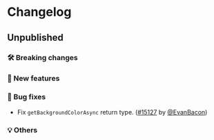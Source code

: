 # Changelog

## Unpublished

### 🛠 Breaking changes

### 🎉 New features

### 🐛 Bug fixes

- Fix `getBackgroundColorAsync` return type. ([#15127](https://github.com/expo/expo/pull/15127) by [@EvanBacon](https://github.com/EvanBacon))

### 💡 Others

